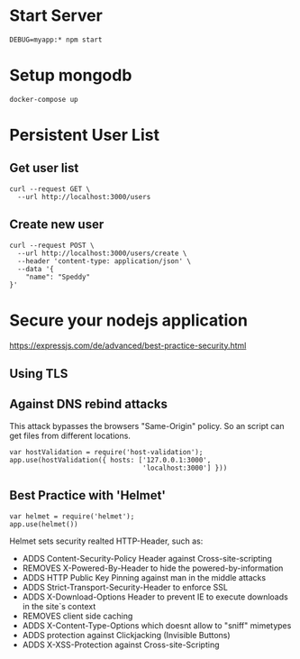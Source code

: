 # Start Server
```
DEBUG=myapp:* npm start
```

# Setup mongodb

```
docker-compose up
```

# Persistent User List

## Get user list
```
curl --request GET \
  --url http://localhost:3000/users
```

## Create new user
```
curl --request POST \
  --url http://localhost:3000/users/create \
  --header 'content-type: application/json' \
  --data '{
	"name": "Speddy"
}'
```

# Secure your nodejs application

https://expressjs.com/de/advanced/best-practice-security.html

## Using TLS



## Against DNS rebind attacks

This attack bypasses the browsers "Same-Origin" policy. So an script can get files from different locations.

```
var hostValidation = require('host-validation');
app.use(hostValidation({ hosts: ['127.0.0.1:3000',
                                 'localhost:3000'] }))
```
## Best Practice with 'Helmet'

```
var helmet = require('helmet');
app.use(helmet())
```

Helmet sets security realted HTTP-Header, such as:
* ADDS Content-Security-Policy Header against Cross-site-scripting
* REMOVES X-Powered-By-Header to hide the powered-by-information
* ADDS HTTP Public Key Pinning against man in the middle attacks
* ADDS Strict-Transport-Security-Header to enforce SSL
* ADDS X-Download-Options Header to prevent IE to execute downloads in the site`s context
* REMOVES client side caching
* ADDS X-Content-Type-Options which doesnt allow to "sniff" mimetypes
* ADDS protection against Clickjacking (Invisible Buttons)
* ADDS X-XSS-Protection against Cross-site-Scripting



